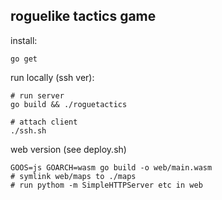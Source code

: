 ## roguelike tactics game

install:
```
go get
```

run locally (ssh ver):
```
# run server
go build && ./roguetactics  

# attach client
./ssh.sh  
```


web version (see deploy.sh)
```
GOOS=js GOARCH=wasm go build -o web/main.wasm
# symlink web/maps to ./maps
# run pythom -m SimpleHTTPServer etc in web
```
